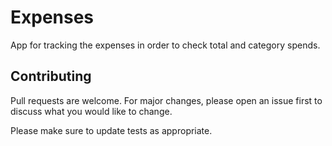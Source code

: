 # Expenses

App for tracking the expenses in order to check total and category spends.

## Contributing

Pull requests are welcome. For major changes, please open an issue first
to discuss what you would like to change.

Please make sure to update tests as appropriate.